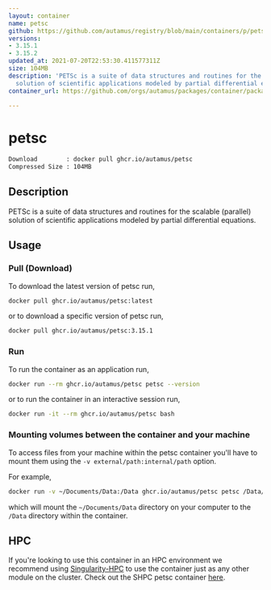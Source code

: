 ```yaml
---
layout: container
name: petsc
github: https://github.com/autamus/registry/blob/main/containers/p/petsc/spack.yaml
versions:
- 3.15.1
- 3.15.2
updated_at: 2021-07-20T22:53:30.411577311Z
size: 104MB
description: 'PETSc is a suite of data structures and routines for the scalable (parallel)
  solution of scientific applications modeled by partial differential equations. '
container_url: https://github.com/orgs/autamus/packages/container/package/petsc

---
```

# petsc
```bash 
Download        : docker pull ghcr.io/autamus/petsc
Compressed Size : 104MB
```

## Description
PETSc is a suite of data structures and routines for the scalable (parallel) solution of scientific applications modeled by partial differential equations. 

## Usage
### Pull (Download)
To download the latest version of petsc run,

```bash
docker pull ghcr.io/autamus/petsc:latest
```

or to download a specific version of petsc run,

```bash
docker pull ghcr.io/autamus/petsc:3.15.1
```
### Run
To run the container as an application run,
```bash
docker run --rm ghcr.io/autamus/petsc petsc --version
```

or to run the container in an interactive session run,
```bash
docker run -it --rm ghcr.io/autamus/petsc bash
```

### Mounting volumes between the container and your machine
To access files from your machine within the petsc container you'll have to mount them using the `-v external/path:internal/path` option.

For example,
```bash
docker run -v ~/Documents/Data:/Data ghcr.io/autamus/petsc petsc /Data/myData.csv
```
which will mount the `~/Documents/Data` directory on your computer to the `/Data` directory within the container.

## HPC
If you're looking to use this container in an HPC environment we recommend using [Singularity-HPC](https://singularity-hpc.readthedocs.io) to use the container just as any other module on the cluster. Check out the SHPC petsc container [here](https://singularityhub.github.io/singularity-hpc/r/ghcr.io-autamus-petsc/).